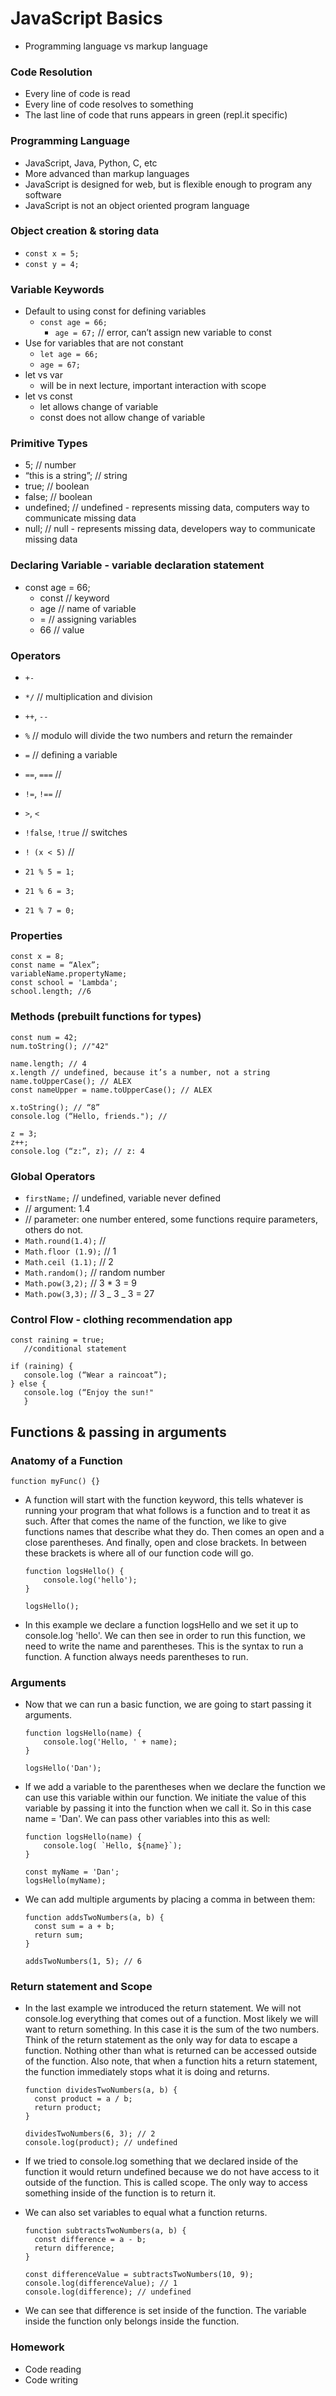 # JavaScript Basics

- Programming language vs markup language

### Code Resolution

- Every line of code is read
- Every line of code resolves to something
- The last line of code that runs appears in green (repl.it specific)

### Programming Language

- JavaScript, Java, Python, C, etc
- More advanced than markup languages
- JavaScript is designed for web, but is flexible enough to program any software
- JavaScript is not an object oriented program language

### Object creation & storing data

- `const x = 5;`
- `const y = 4;`

### Variable Keywords

- Default to using const for defining variables
  - `const age = 66;`
    - `age = 67;` // error, can’t assign new variable to const
- Use for variables that are not constant
  - `let age = 66;`
  - `age = 67;`
- let vs var
  - will be in next lecture, important interaction with scope
- let vs const
  - let allows change of variable
  - const does not allow change of variable

### Primitive Types

- 5; // number
- “this is a string”; // string
- true; // boolean
- false; // boolean
- undefined; // undefined - represents missing data, computers way to communicate missing data
- null; // null - represents missing data, developers way to communicate missing data

### Declaring Variable - variable declaration statement

- const age = 66;
  - const // keyword
  - age // name of variable
  - = // assigning variables
  - 66 // value

### Operators

- `+-`
- `*/` // multiplication and division
- `++`, `--`
- `%` // modulo will divide the two numbers and return the remainder
- `=` // defining a variable
- `==`, `===` //
- `!=`, `!==` //
- `>`, `<`
- `!false`, `!true` // switches
- `! (x < 5)` //

- `21 % 5 = 1;`
- `21 % 6 = 3;`
- `21 % 7 = 0;`

### Properties

```
const x = 8;
const name = “Alex”;
variableName.propertyName;
const school = 'Lambda';
school.length; //6
```

### Methods (prebuilt functions for types)

```
const num = 42;
num.toString(); //"42"

name.length; // 4
x.length // undefined, because it’s a number, not a string
name.toUpperCase(); // ALEX
const nameUpper = name.toUpperCase(); // ALEX

x.toString(); // “8”
console.log (“Hello, friends."); //

z = 3;
z++;
console.log (“z:”, z); // z: 4
```

### Global Operators

- `firstName;` // undefined, variable never defined
- // argument: 1.4
- // parameter: one number entered, some functions require parameters, others do not.
- `Math.round(1.4);` //
- `Math.floor (1.9);` // 1
- `Math.ceil (1.1);` // 2
- `Math.random();` // random number
- `Math.pow(3,2);` // 3 \* 3 = 9
- `Math.pow(3,3);` // 3 _ 3 _ 3 = 27

### Control Flow - clothing recommendation app

```
const raining = true;
   //conditional statement

if (raining) {
   console.log (“Wear a raincoat”);
} else {
   console.log (“Enjoy the sun!"
   }
```

## Functions & passing in arguments

### Anatomy of a Function

`function myFunc() {}`

- A function will start with the function keyword, this tells whatever is running your program that what follows is a function and to treat it as such. After that comes the name of the function, we like to give functions names that describe what they do. Then comes an open and a close parentheses. And finally, open and close brackets. In between these brackets is where all of our function code will go.

  ```
  function logsHello() {
      console.log('hello');
  }

  logsHello();
  ```

- In this example we declare a function logsHello and we set it up to console.log 'hello'. We can then see in order to run this function, we need to write the name and parentheses. This is the syntax to run a function. A function always needs parentheses to run.

### Arguments

- Now that we can run a basic function, we are going to start passing it arguments.

  ```
  function logsHello(name) {
      console.log('Hello, ' + name);
  }

  logsHello('Dan');
  ```

- If we add a variable to the parentheses when we declare the function we can use this variable within our function. We initiate the value of this variable by passing it into the function when we call it. So in this case name = 'Dan'. We can pass other variables into this as well:

  ```
  function logsHello(name) {
      console.log( `Hello, ${name}`);
  }

  const myName = 'Dan';
  logsHello(myName);
  ```

- We can add multiple arguments by placing a comma in between them:

  ```
  function addsTwoNumbers(a, b) {
    const sum = a + b;
    return sum;
  }

  addsTwoNumbers(1, 5); // 6
  ```

### Return statement and Scope

- In the last example we introduced the return statement. We will not console.log everything that comes out of a function. Most likely we will want to return something. In this case it is the sum of the two numbers. Think of the return statement as the only way for data to escape a function. Nothing other than what is returned can be accessed outside of the function. Also note, that when a function hits a return statement, the function immediately stops what it is doing and returns.

  ```
  function dividesTwoNumbers(a, b) {
    const product = a / b;
    return product;
  }

  dividesTwoNumbers(6, 3); // 2
  console.log(product); // undefined
  ```

- If we tried to console.log something that we declared inside of the function it would return undefined because we do not have access to it outside of the function. This is called scope. The only way to access something inside of the function is to return it.

- We can also set variables to equal what a function returns.

  ```
  function subtractsTwoNumbers(a, b) {
    const difference = a - b;
    return difference;
  }

  const differenceValue = subtractsTwoNumbers(10, 9);
  console.log(differenceValue); // 1
  console.log(difference); // undefined
  ```

- We can see that difference is set inside of the function. The variable inside the function only belongs inside the function.

### Homework

- Code reading
- Code writing
